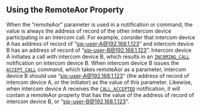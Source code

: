 ## Using the RemoteAor Property

When the “remoteAor” parameter is used in a notification or command, the value is always the address of record of the other intercom device participating in an intercom call. For example, consider that intercom device A has address of record of “sip-user-A@192.168.1.123” and intercom device B has an address of record of “sip-user-B@192.168.1.123”. Intercom device A initiates a call with intercom device B, which results in an [`INCOMING_CALL`][1] notification on intercom device B. When intercom device B issues the [`ACCEPT_CALL`][2] command, which takes remoteAor as a parameter, intercom device B should use “sip-user-A@192.168.1.123” (the address of record of intercom device A, or the initiator) as the value of this parameter. Likewise, when intercom device A receives the [`CALL_ACCEPTED`][3] notification, it will contain a remoteAor property that has the value of the address of record of intercom device B, or “sip-user-B@192.168.1.123”.

[1]:	https://snap-one.github.io/docs-driverworks-proxyprotocol/#intercom-call-notifications-incoming_call
[2]:	https://snap-one.github.io/docs-driverworks-proxyprotocol/#intercom-call-commands-accept_call
[3]:	https://snap-one.github.io/docs-driverworks-proxyprotocol/#intercom-call-notifications-call_accepted